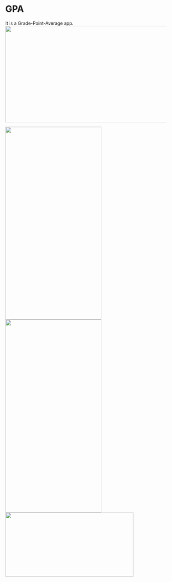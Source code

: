 # GPA

It is a Grade-Point-Average app.
<img src="https://user-images.githubusercontent.com/50717631/153751410-77bf0aef-ee32-416d-a4b1-fa6e4b577300.gif" width="600" height="300">

<img src="https://user-images.githubusercontent.com/50717631/153751405-bf945805-98b5-4e33-a462-916621e372a3.png" width="300" height="600"> <img src="https://user-images.githubusercontent.com/50717631/153751406-b92f4428-3c99-48ee-8e36-b6379c9a6dc6.png" width="300" height="600"> <img src="https://user-images.githubusercontent.com/50717631/153751419-d749e81a-bff4-4373-8588-f504eff1a16e.png" width="400" height="200">

